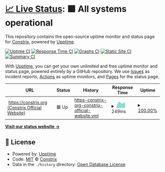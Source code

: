 # [📈 Live Status](https://status.constrix.org): <!--live status--> **🟩 All systems operational**

This repository contains the open-source uptime monitor and status page for [Constrix](https://status.constrix.org), powered by [Upptime](https://github.com/upptime/upptime).

[![Uptime CI](https://github.com/Constrix/Constrix-upptime/workflows/Uptime%20CI/badge.svg)](https://github.com/Constrix/Constrix-upptime/actions?query=workflow%3A%22Uptime+CI%22)
[![Response Time CI](https://github.com/Constrix/Constrix-upptime/workflows/Response%20Time%20CI/badge.svg)](https://github.com/Constrix/Constrix-upptime/actions?query=workflow%3A%22Response+Time+CI%22)
[![Graphs CI](https://github.com/Constrix/Constrix-upptime/workflows/Graphs%20CI/badge.svg)](https://github.com/Constrix/Constrix-upptime/actions?query=workflow%3A%22Graphs+CI%22)
[![Static Site CI](https://github.com/Constrix/Constrix-upptime/workflows/Static%20Site%20CI/badge.svg)](https://github.com/Constrix/Constrix-upptime/actions?query=workflow%3A%22Static+Site+CI%22)
[![Summary CI](https://github.com/Constrix/Constrix-upptime/workflows/Summary%20CI/badge.svg)](https://github.com/Constrix/Constrix-upptime/actions?query=workflow%3A%22Summary+CI%22)

With [Upptime](https://upptime.js.org), you can get your own unlimited and free uptime monitor and status page, powered entirely by a GitHub repository. We use [Issues](https://github.com/Constrix/Constrix-upptime/issues) as incident reports, [Actions](https://github.com/Constrix/Constrix-upptime/actions) as uptime monitors, and [Pages](https://status.constrix.org) for the status page.

<!--start: status pages-->
<!-- This summary is generated by Upptime (https://github.com/upptime/upptime) -->
<!-- Do not edit this manually, your changes will be overwritten -->
<!-- prettier-ignore -->
| URL | Status | History | Response Time | Uptime |
| --- | ------ | ------- | ------------- | ------ |
| <img alt="" src="https://icons.duckduckgo.com/ip3/constrix.org.ico" height="13"> [https://constrix.org (Constrix Official Website)](https://constrix.org) | 🟩 Up | [https-constrix-org-constrix-official-website.yml](https://github.com/Constrix/Constrix-upptime/commits/HEAD/history/https-constrix-org-constrix-official-website.yml) | <details><summary><img alt="Response time graph" src="./graphs/https-constrix-org-constrix-official-website/response-time-week.png" height="20"> 249ms</summary><br><a href="https://status.constrix.org/history/https-constrix-org-constrix-official-website"><img alt="Response time 249" src="https://img.shields.io/endpoint?url=https%3A%2F%2Fraw.githubusercontent.com%2FConstrix%2FConstrix-upptime%2FHEAD%2Fapi%2Fhttps-constrix-org-constrix-official-website%2Fresponse-time.json"></a><br><a href="https://status.constrix.org/history/https-constrix-org-constrix-official-website"><img alt="24-hour response time 249" src="https://img.shields.io/endpoint?url=https%3A%2F%2Fraw.githubusercontent.com%2FConstrix%2FConstrix-upptime%2FHEAD%2Fapi%2Fhttps-constrix-org-constrix-official-website%2Fresponse-time-day.json"></a><br><a href="https://status.constrix.org/history/https-constrix-org-constrix-official-website"><img alt="7-day response time 249" src="https://img.shields.io/endpoint?url=https%3A%2F%2Fraw.githubusercontent.com%2FConstrix%2FConstrix-upptime%2FHEAD%2Fapi%2Fhttps-constrix-org-constrix-official-website%2Fresponse-time-week.json"></a><br><a href="https://status.constrix.org/history/https-constrix-org-constrix-official-website"><img alt="30-day response time 249" src="https://img.shields.io/endpoint?url=https%3A%2F%2Fraw.githubusercontent.com%2FConstrix%2FConstrix-upptime%2FHEAD%2Fapi%2Fhttps-constrix-org-constrix-official-website%2Fresponse-time-month.json"></a><br><a href="https://status.constrix.org/history/https-constrix-org-constrix-official-website"><img alt="1-year response time 249" src="https://img.shields.io/endpoint?url=https%3A%2F%2Fraw.githubusercontent.com%2FConstrix%2FConstrix-upptime%2FHEAD%2Fapi%2Fhttps-constrix-org-constrix-official-website%2Fresponse-time-year.json"></a></details> | <details><summary><a href="https://status.constrix.org/history/https-constrix-org-constrix-official-website">100.00%</a></summary><a href="https://status.constrix.org/history/https-constrix-org-constrix-official-website"><img alt="All-time uptime 100.00%" src="https://img.shields.io/endpoint?url=https%3A%2F%2Fraw.githubusercontent.com%2FConstrix%2FConstrix-upptime%2FHEAD%2Fapi%2Fhttps-constrix-org-constrix-official-website%2Fuptime.json"></a><br><a href="https://status.constrix.org/history/https-constrix-org-constrix-official-website"><img alt="24-hour uptime 100.00%" src="https://img.shields.io/endpoint?url=https%3A%2F%2Fraw.githubusercontent.com%2FConstrix%2FConstrix-upptime%2FHEAD%2Fapi%2Fhttps-constrix-org-constrix-official-website%2Fuptime-day.json"></a><br><a href="https://status.constrix.org/history/https-constrix-org-constrix-official-website"><img alt="7-day uptime 100.00%" src="https://img.shields.io/endpoint?url=https%3A%2F%2Fraw.githubusercontent.com%2FConstrix%2FConstrix-upptime%2FHEAD%2Fapi%2Fhttps-constrix-org-constrix-official-website%2Fuptime-week.json"></a><br><a href="https://status.constrix.org/history/https-constrix-org-constrix-official-website"><img alt="30-day uptime 100.00%" src="https://img.shields.io/endpoint?url=https%3A%2F%2Fraw.githubusercontent.com%2FConstrix%2FConstrix-upptime%2FHEAD%2Fapi%2Fhttps-constrix-org-constrix-official-website%2Fuptime-month.json"></a><br><a href="https://status.constrix.org/history/https-constrix-org-constrix-official-website"><img alt="1-year uptime 100.00%" src="https://img.shields.io/endpoint?url=https%3A%2F%2Fraw.githubusercontent.com%2FConstrix%2FConstrix-upptime%2FHEAD%2Fapi%2Fhttps-constrix-org-constrix-official-website%2Fuptime-year.json"></a></details>

<!--end: status pages-->

[**Visit our status website →**](https://status.constrix.org)

## 📄 License

- Powered by: [Upptime](https://github.com/upptime/upptime)
- Code: [MIT](./LICENSE) © [Constrix](https://status.constrix.org)
- Data in the `./history` directory: [Open Database License](https://opendatacommons.org/licenses/odbl/1-0/)
